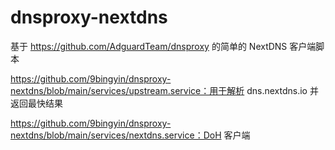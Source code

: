 # dnsproxy-nextdns
基于 https://github.com/AdguardTeam/dnsproxy 的简单的 NextDNS 客户端脚本

https://github.com/9bingyin/dnsproxy-nextdns/blob/main/services/upstream.service：用于解析 dns.nextdns.io 并返回最快结果

https://github.com/9bingyin/dnsproxy-nextdns/blob/main/services/nextdns.service：DoH 客户端
